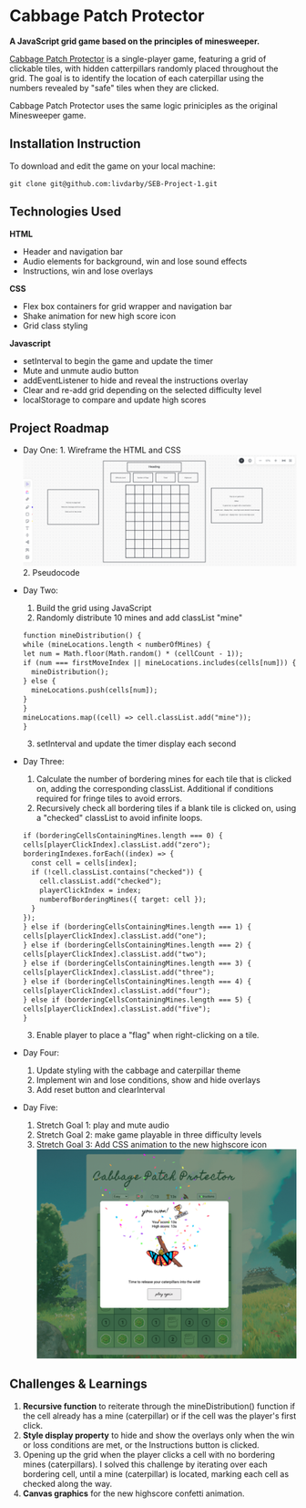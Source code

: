 # Cabbage Patch Protector

**A JavaScript grid game based on the principles of minesweeper.**

[Cabbage Patch Protector](https://livdarby.github.io/SEB-Project-1/) is a single-player game, featuring a grid of clickable tiles, with hidden catterpillars randomly placed throughout the grid. The goal is to identify the location of each caterpillar using the numbers revealed by "safe" tiles when they are clicked.

Cabbage Patch Protector uses the same logic priniciples as the original Minesweeper game.

## Installation Instruction

To download and edit the game on your local machine:

```
git clone git@github.com:livdarby/SEB-Project-1.git
```

## Technologies Used

**HTML**

- Header and navigation bar
- Audio elements for background, win and lose sound effects
- Instructions, win and lose overlays

**CSS**

- Flex box containers for grid wrapper and navigation bar
- Shake animation for new high score icon
- Grid class styling

**Javascript**

- setInterval to begin the game and update the timer
- Mute and unmute audio button
- addEventListener to hide and reveal the instructions overlay
- Clear and re-add grid depending on the selected difficulty level
- localStorage to compare and update high scores

## Project Roadmap

- Day One: 1. Wireframe the HTML and CSS
  ![wireframe](./assets/wireframe.png) 2. Pseudocode

- Day Two:

  1. Build the grid using JavaScript
  2. Randomly distribute 10 mines and add classList "mine"

  ```
  function mineDistribution() {
  while (mineLocations.length < numberOfMines) {
  let num = Math.floor(Math.random() * (cellCount - 1));
  if (num === firstMoveIndex || mineLocations.includes(cells[num])) {
    mineDistribution();
  } else {
    mineLocations.push(cells[num]);
  }
  }
  mineLocations.map((cell) => cell.classList.add("mine"));
  }
  ```

  3. setInterval and update the timer display each second

- Day Three:
  1. Calculate the number of bordering mines for each tile that is clicked on, adding the corresponding classList. Additional if conditions required for fringe tiles to avoid errors.
  2. Recursively check all bordering tiles if a blank tile is clicked on, using a "checked" classList to avoid infinite loops.
  ```
  if (borderingCellsContainingMines.length === 0) {
  cells[playerClickIndex].classList.add("zero");
  borderingIndexes.forEach((index) => {
    const cell = cells[index];
    if (!cell.classList.contains("checked")) {
      cell.classList.add("checked");
      playerClickIndex = index;
      numberofBorderingMines({ target: cell });
    }
  });
  } else if (borderingCellsContainingMines.length === 1) {
  cells[playerClickIndex].classList.add("one");
  } else if (borderingCellsContainingMines.length === 2) {
  cells[playerClickIndex].classList.add("two");
  } else if (borderingCellsContainingMines.length === 3) {
  cells[playerClickIndex].classList.add("three");
  } else if (borderingCellsContainingMines.length === 4) {
  cells[playerClickIndex].classList.add("four");
  } else if (borderingCellsContainingMines.length === 5) {
  cells[playerClickIndex].classList.add("five");
  }
  ```
  3. Enable player to place a "flag" when right-clicking on a tile.

* Day Four:

  1. Update styling with the cabbage and caterpillar theme
  2. Implement win and lose conditions, show and hide overlays
  3. Add reset button and clearInterval

* Day Five:
  1. Stretch Goal 1: play and mute audio
  2. Stretch Goal 2: make game playable in three difficulty levels
  3. Stretch Goal 3: Add CSS animation to the new highscore icon
     ![win-screenshot](./assets/win-screenshot.png)

## Challenges & Learnings

1. **Recursive function** to reiterate through the mineDistribution() function if the cell already has a mine (caterpillar) or if the cell was the player's first click.
2. **Style display property** to hide and show the overlays only when the win or loss conditions are met, or the Instructions button is clicked.
3. Opening up the grid when the player clicks a cell with no bordering mines (caterpillars). I solved this challenge by iterating over each bordering cell, until a mine (caterpillar) is located, marking each cell as checked along the way.
4. **Canvas graphics** for the new highscore confetti animation.

